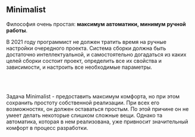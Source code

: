 
Minimalist
----------

Философия очень простая: **максимум автоматики, минимум ручной работы**.

В 2021 году программист не должен тратить время на ручные настройки очередного проекта.
Система сборки должна быть достаточно интеллектуальной, 
и самостоятельно догадаться из каких целей сборки состоит проект,
определить все их свойства и зависимости,
и настроить все необходимые параметры.

<br />
<br />





Задача Minimalist - предоставить максимум комфорта, но при этом сохранить простоту собственной реализации.
При всех его возможностях, он должен оставаться простым.
По этой причине он не умеет делать некоторые слишком сложные вещи.
Однако та автоматика, которая в нем реализована, уже привносит значительный комфорт в процесс разработки.  


